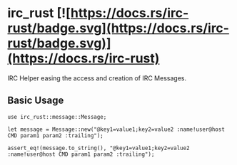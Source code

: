 # irc_rust [![https://docs.rs/irc-rust/badge.svg](https://docs.rs/irc-rust/badge.svg)](https://docs.rs/irc-rust)
IRC Helper easing the access and creation of IRC Messages.

## Basic Usage

```
use irc_rust::message::Message;

let message = Message::new("@key1=value1;key2=value2 :name!user@host CMD param1 param2 :trailing");

assert_eq!(message.to_string(), "@key1=value1;key2=value2 :name!user@host CMD param1 param2 :trailing");
```